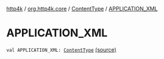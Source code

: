 [http4k](../../index.md) / [org.http4k.core](../index.md) / [ContentType](index.md) / [APPLICATION_XML](./-a-p-p-l-i-c-a-t-i-o-n_-x-m-l.md)

# APPLICATION_XML

`val APPLICATION_XML: `[`ContentType`](index.md) [(source)](https://github.com/http4k/http4k/blob/master/http4k-core/src/main/kotlin/org/http4k/core/ContentType.kt#L25)